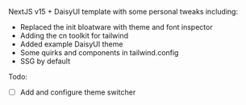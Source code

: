 NextJS v15 + DaisyUI template with some personal tweaks including:

- Replaced the init bloatware with theme and font inspector
- Adding the cn toolkit for tailwind
- Added example DaisyUI theme
- Some quirks and components in tailwind.config
- SSG by default

Todo:

- [ ] Add and configure theme switcher
